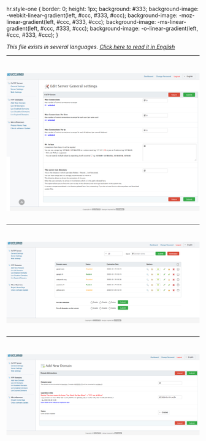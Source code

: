hr.style-one {
    border: 0;
    height: 1px;
    background: #333;
    background-image: -webkit-linear-gradient(left, #ccc, #333, #ccc); 
    background-image:    -moz-linear-gradient(left, #ccc, #333, #ccc); 
    background-image:     -ms-linear-gradient(left, #ccc, #333, #ccc); 
    background-image:      -o-linear-gradient(left, #ccc, #333, #ccc); 
}

<i>This file exists in several languages. <a href="SCREENSHOT.md"><u>Click here to read it in English</u></a></i>

<hr><br>

![FsFTP Server](img/server-config.png?raw=true)<br><br>

<hr><br>

![FsFTP Server](img/list-domains.png?raw=true)<br><br>

<hr><br>

![FsFTP Server](img/add-domain.png?raw=true)<br><br>
